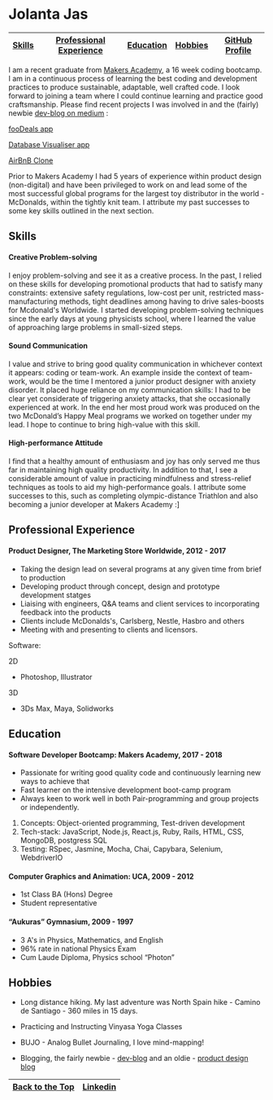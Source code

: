 # Jolanta Jas


|[Skills](#skills)|[Professional Experience](#professional-experience)|[Education](#education)|[Hobbies](#hobbies)|[GitHub Profile](https://github.com/Yolantele) |
|:---------------:|:-------------------------------------------------:|:---------------------:|:-----------------:|:---------------------------------------------:|



I am a recent graduate from [Makers Academy](http://www.makersacademy.com/), a 16 week coding bootcamp. I am in a continuous process of learning the best coding and development practices to produce sustainable, adaptable, well crafted code. I look forward to joining a team where I could continue learning and practice good craftsmanship. Please find recent projects I was involved in and the (fairly) newbie [dev-blog on medium](https://medium.com/@klpdjolanta) :


[fooDeals app](https://github.com/Yolantele/foodie)


[Database Visualiser app](https://github.com/Yolantele/Database-visualization)


[AirBnB Clone](https://github.com/Yolantele/MakersBnB)


Prior to Makers Academy I had 5 years of experience within product design (non-digital) and have been privileged to work on and lead some of the most successful global programs for the largest toy distributor in the world - McDonalds, within the tightly knit team. I attribute my past successes to some key skills outlined in the next section.




## Skills


#### Creative Problem-solving

I enjoy problem-solving and see it as a creative process. In the past, I relied on these skills for developing promotional products that had to satisfy many constraints: extensive safety regulations, low-cost per unit, restricted mass-manufacturing methods, tight deadlines among having to drive sales-boosts for Mcdonald's Worldwide.  I started developing problem-solving techniques since the early days at young physicists school,  where I learned the value of approaching large problems in small-sized steps.


####  Sound Communication

I value and strive to bring good quality communication in whichever context it appears: coding or team-work.
An example inside the context of team-work, would be the time I mentored a junior product designer with anxiety disorder. It placed huge reliance on my communication skills: I had to be clear yet considerate of triggering anxiety attacks, that she occasionally experienced at work. In the end her most proud work was produced on the two McDonald’s Happy Meal programs we worked on together under my lead. I hope to continue to bring high-value with this skill.


#### High-performance Attitude

I find that a healthy amount of enthusiasm and joy has only served me thus far in maintaining high quality productivity. In addition to that, I see a considerable amount of value in practicing mindfulness and stress-relief techniques as tools to aid my high-performance goals. I attribute some successes to this,  such as completing olympic-distance Triathlon and also becoming a junior developer at Makers Academy :]





## Professional Experience


#### Product Designer, The Marketing Store Worldwide,  2012 - 2017

- Taking the design lead on several programs at any given time from brief to production
- Developing product through concept, design and prototype development statges
- Liaising with engineers, Q&A teams and client services to incorporating feedback into the products
- Clients include McDonalds's, Carlsberg, Nestle, Hasbro and others
- Meeting with and presenting to clients and licensors.


Software:

2D
- Photoshop, Illustrator

3D
- 3Ds Max, Maya, Solidworks





## Education


#### Software Developer Bootcamp: Makers Academy, 2017 - 2018

- Passionate for writing good quality code and continuously learning new ways to achieve that
- Fast learner on the intensive development boot-camp program
- Always keen to work well in both Pair-programming and group projects or independently.

1. Concepts: Object-oriented programming, Test-driven development
2. Tech-stack: JavaScript, Node.js, React.js, Ruby, Rails,  HTML, CSS, MongoDB, postgress SQL
3. Testing: RSpec, Jasmine, Mocha, Chai, Capybara, Selenium, WebdriverIO


#### Computer Graphics and Animation: UCA, 2009 - 2012

- 1st Class BA (Hons) Degree
- Student representative


#### “Aukuras” Gymnasium, 2009 - 1997

- 3 A's in Physics, Mathematics, and English
- 96% rate in national Physics Exam
- Cum Laude Diploma, Physics school “Photon”





## Hobbies

- Long distance hiking.
My last adventure was North Spain hike - Camino de Santiago - 360 miles in 15 days.   

- Practicing and Instructing Vinyasa Yoga Classes

- BUJO - Analog Bullet Journaling, I love mind-mapping!

- Blogging, the fairly newbie - [dev-blog](https://medium.com/@klpdjolanta) and an oldie - [product design blog](http://jolantasketch.blogspot.co.uk/)

|[Back to the Top](#jolanta-jas) | [Linkedin](https://www.linkedin.com/in/jolanta-jas-94850824/) |
|:------------------------------:|:-------------------------------------------------------------:|
